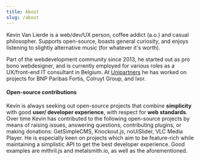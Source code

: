 ```yaml
---
title: About
slug: /about
---
```

Kevin Van Lierde is a web/dev/UX person, coffee addict (a.o.) and casual philosopher. Supports open-source, boasts general curiosity, and enjoys listening to slightly alternative music (for whatever it's worth).

Part of the webdevelopment community since 2013, he started out as pro bono webdesigner, and is currently employed for various roles as a UX/front-end IT consultant in Belgium.
At [Unipartners](https://unipartners.be) he has worked on projects for BNP Paribas Fortis, Colruyt Group, and Ixor. 

#### Open-source contributions
Kevin is always seeking out open-source projects that combine **simplicity** with good **user/ developer experience**, with respect for **web standards**. Over time Kevin has contributed to the following open-source projects by means of raising issues, answering questions, contributing plugins, or making donations: GetSimpleCMS, Knockout.js, noUiSlider, VLC Media Player. He is especially keen on projects which aim to be feature-rich while maintaining a simplistic API to get the best developer experience. Good examples are mithril.js and metalsmith.io, as well as the aforementioned.